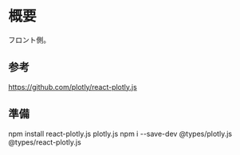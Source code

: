 # 概要

フロント側。

## 参考

https://github.com/plotly/react-plotly.js


## 準備

npm install react-plotly.js plotly.js
npm i --save-dev @types/plotly.js @types/react-plotly.js

